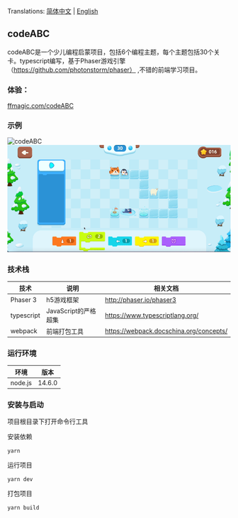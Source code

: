 
Translations: [简体中文](README.md) | [English](README-en.md) 

## codeABC
codeABC是一个少儿编程启蒙项目，包括6个编程主题，每个主题包括30个关卡。typescript编写，基于Phaser游戏引擎（https://github.com/photonstorm/phaser） ,不错的前端学习项目。
   
### 体验：
[ffmagic.com/codeABC](https://www.ffmagic.com/code)

### 示例
![codeABC](docs/screen_1.gif)
![codeABC](docs/screen_2.gif)


### 技术栈

| 技术       | 说明                 | 相关文档                                |
| ---------- | -------------------- | --------------------------------------- |
| Phaser 3   | h5游戏框架           | http://phaser.io/phaser3                |
| typescript | JavaScript的严格超集 | https://www.typescriptlang.org/         |
| webpack    | 前端打包工具         | https://webpack.docschina.org/concepts/ |

### 运行环境

| 环境    | 版本   |
| ------- | ------ |
| node.js | 14.6.0 |

### 安装与启动

项目根目录下打开命令行工具

安装依赖

```shell
yarn
```

运行项目

```shell
yarn dev
```

打包项目

```shell
yarn build
```

